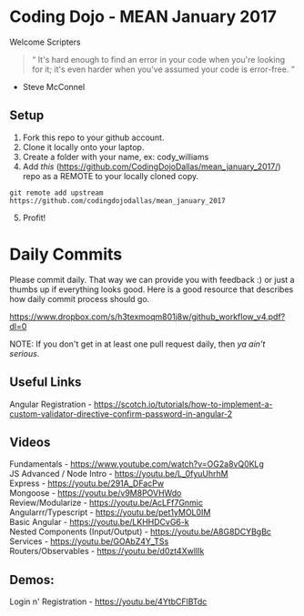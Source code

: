 # Coding Dojo - MEAN January 2017

Welcome Scripters

> “ It's hard enough to find an error in your code when you're looking for it; it's even harder when you've assumed your code is error-free. ”
- Steve McConnel

## Setup
 1. Fork this repo to your github account.
 2. Clone it locally onto your laptop.
 3. Create a folder with your name, ex: cody_williams
 4. Add *this* (https://github.com/CodingDojoDallas/mean_january_2017/) repo as a REMOTE to your locally cloned copy.
```
git remote add upstream https://github.com/codingdojodallas/mean_january_2017
```
 5. Profit!
# Daily Commits

Please commit daily. That way we can provide you with feedback :) or just a thumbs up if everything looks good. Here is a good resource that describes how daily commit process should go.

https://www.dropbox.com/s/h3texmoqm801j8w/github_workflow_v4.pdf?dl=0

NOTE: If you don't get in at least one pull request daily, then *_ya ain't serious_*.

## Useful Links
Angular Registration - https://scotch.io/tutorials/how-to-implement-a-custom-validator-directive-confirm-password-in-angular-2 <br>

## Videos
Fundamentals - https://www.youtube.com/watch?v=OG2a8vQ0KLg <br>
JS Advanced / Node Intro - https://youtu.be/L_0fyuUhrhM <br>
Express - https://youtu.be/291A_DFacPw <br>
Mongoose - https://youtu.be/v9M8POVHWdo <br>
Review/Modularize - https://youtu.be/AcLFf7Gnmic <br>
Angularrr/Typescript - https://youtu.be/pet1yMOL0IM <br>
Basic Angular - https://youtu.be/LKHHDCvG6-k <br>
Nested Components (Input/Output) - https://youtu.be/A8G8DCYBgBc <br>
Services - https://youtu.be/GOAbZ4Y_TSs <br>
Routers/Observables - https://youtu.be/d0zt4XwlIlk <br>

## Demos:
Login n' Registration - https://youtu.be/4YtbCFlBTdc <br>
